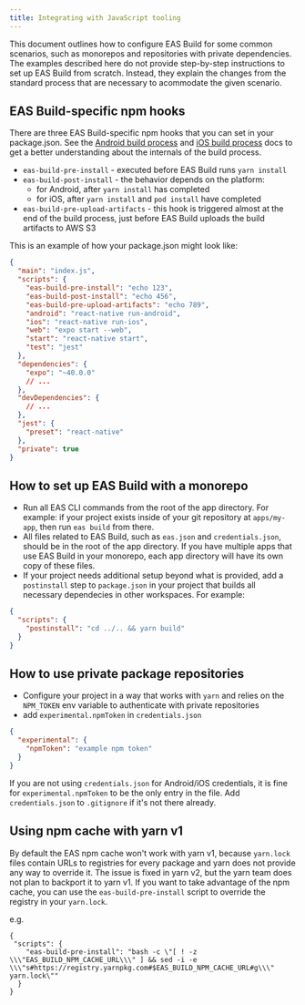 ```yaml
---
title: Integrating with JavaScript tooling
---
```


This document outlines how to configure EAS Build for some common scenarios, such as monorepos and repositories with private dependencies. The examples described here do not provide step-by-step instructions to set up EAS Build from scratch. Instead, they explain the changes from the standard process that are necessary to acommodate the given scenario.

## EAS Build-specific npm hooks

There are three EAS Build-specific npm hooks that you can set in your package.json. See the [Android build process](android-builds.md) and [iOS build process](ios-builds.md) docs to get a better understanding about the internals of the build process.

- `eas-build-pre-install` - executed before EAS Build runs `yarn install`
- `eas-build-post-install` - the behavior depends on the platform:
  - for Android, after `yarn install` has completed
  - for iOS, after `yarn install` and `pod install` have completed
- `eas-build-pre-upload-artifacts` - this hook is triggered almost at the end of the build process, just before EAS Build uploads the build artifacts to AWS S3

This is an example of how your package.json might look like:

```json
{
  "main": "index.js",
  "scripts": {
    "eas-build-pre-install": "echo 123",
    "eas-build-post-install": "echo 456",
    "eas-build-pre-upload-artifacts": "echo 789",
    "android": "react-native run-android",
    "ios": "react-native run-ios",
    "web": "expo start --web",
    "start": "react-native start",
    "test": "jest"
  },
  "dependencies": {
    "expo": "~40.0.0"
    // ...
  },
  "devDependencies": {
    // ...
  },
  "jest": {
    "preset": "react-native"
  },
  "private": true
}
```

## How to set up EAS Build with a monorepo

- Run all EAS CLI commands from the root of the app directory. For example: if your project exists inside of your git repository at `apps/my-app`, then run `eas build` from there.
- All files related to EAS Build, such as `eas.json` and `credentials.json`, should be in the root of the app directory. If you have multiple apps that use EAS Build in your monorepo, each app directory will have its own copy of these files.
- If your project needs additional setup beyond what is provided, add a `postinstall` step to `package.json` in your project that builds all necessary dependecies in other workspaces. For example:

```json
{
  "scripts": {
    "postinstall": "cd ../.. && yarn build"
  }
}
```

## How to use private package repositories

- Configure your project in a way that works with `yarn` and relies on the `NPM_TOKEN` env variable to authenticate with private repositories
- add `experimental.npmToken` in `credentials.json`

```json
{
  "experimental": {
    "npmToken": "example npm token"
  }
}
```

If you are not using `credentials.json` for Android/iOS credentials, it is fine for `experimental.npmToken` to be the only entry in the file. Add `credentials.json` to `.gitignore` if it's not there already.

## Using npm cache with yarn v1

By default the EAS npm cache won't work with yarn v1, because `yarn.lock` files contain URLs to registries for every package and yarn does not provide any way to override it. The issue is fixed in yarn v2, but the yarn team does not plan to backport it to yarn v1. If you want to take advantage of the npm cache, you can use the `eas-build-pre-install` script to override the registry in your `yarn.lock`.

e.g.

```
{
 "scripts": {
    "eas-build-pre-install": "bash -c \"[ ! -z \\\"EAS_BUILD_NPM_CACHE_URL\\\" ] && sed -i -e \\\"s#https://registry.yarnpkg.com#$EAS_BUILD_NPM_CACHE_URL#g\\\" yarn.lock\""
  }
}
```
